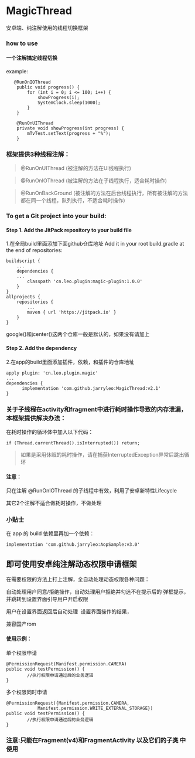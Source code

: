 # MagicThread
安卓端、纯注解使用的线程切换框架

### how to use
#### 一个注解搞定线程切换

example:
```
   @RunOnIOThread
    public void progress() {
        for (int i = 0; i <= 100; i++) {
            showProgress(i);
            SystemClock.sleep(1000);
        }
    }

    @RunOnUIThread
    private void showProgress(int progress) {
        mTvTest.setText(progress + "%");
    }
```
### 框架提供3种线程注解：

> @RunOnUIThread    (被注解的方法在UI线程执行)

> @RunOnIOThread    (被注解的方法在子线程执行，适合耗时操作)

> @RunOnBackGround  (被注解的方法在后台线程执行，所有被注解的方法都在同一个线程，队列执行，不适合耗时操作)


### To get a Git project into your build:

#### Step 1. Add the JitPack repository to your build file
1.在全局build里面添加下面github仓库地址
Add it in your root build.gradle at the end of repositories:
```
buildscript {
    ...
    dependencies {
	...
        classpath 'cn.leo.plugin:magic-plugin:1.0.0'
    }
}
allprojects {
	repositories {
		...
		maven { url 'https://jitpack.io' }
	}
}
```
google()和jcenter()这两个仓库一般是默认的，如果没有请加上

#### Step 2. Add the dependency
2.在app的build里面添加插件，依赖，和插件的仓库地址
```
apply plugin: 'cn.leo.plugin.magic'
...
dependencies {
	  implementation 'com.github.jarryleo:MagicThread:v2.1'
}
```
### 关于子线程在activity和fragment中进行耗时操作导致的内存泄漏，本框架提供解决办法：

在耗时操作的循环体中加入以下代码：
```
if (Thread.currentThread().isInterrupted()) return;
```
> 如果是采用休眠的耗时操作，请在捕获InterruptedException异常后跳出循环

#### 注意：
只在注解 @RunOnIOThread 的子线程中有效，利用了安卓新特性Lifecycle

其它2个注解不适合做耗时操作，不做处理


### 小贴士

在 app 的 build 依赖里再加一个依赖：

```
implementation 'com.github.jarryleo:AopSample:v3.0'
```
## 即可使用安卓纯注解动态权限申请框架

在需要权限的方法上打上注解，全自动处理动态权限各种问题：

自动处理用户同意/拒绝操作，自动处理用户拒绝并勾选不在提示后的 弹框提示，并跳转到设置界面引导用户开启权限

用户在设置界面返回后自动处理  设置界面操作的结果，

兼容国产rom

#### 使用示例：

单个权限申请
```
@PermissionRequest(Manifest.permission.CAMERA)
public void testPermission() {
        //执行权限申请通过后的业务逻辑
}
```

多个权限同时申请
```
@PermissionRequest({Manifest.permission.CAMERA,
            Manifest.permission.WRITE_EXTERNAL_STORAGE})
public void testPermission() {
        //执行权限申请通过后的业务逻辑
}
```
### 注意:只能在Fragment(v4)和FragmentActivity 以及它们的子类 中使用


